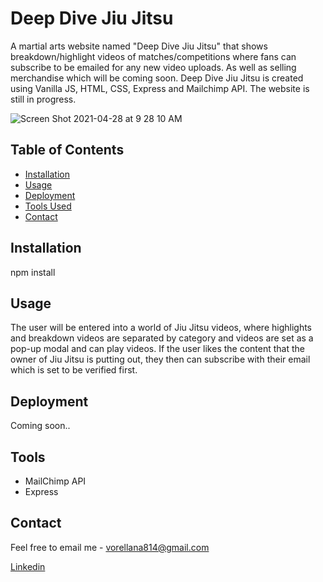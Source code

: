 # Deep Dive Jiu Jitsu

A martial arts website named "Deep Dive Jiu Jitsu" that shows breakdown/highlight videos of matches/competitions where fans can subscribe to be emailed for any new video uploads. As well as selling merchandise which will be coming soon. Deep Dive Jiu Jitsu is created using Vanilla JS, HTML, CSS, Express and Mailchimp API. 
The website is still in progress.

![Screen Shot 2021-04-28 at 9 28 10 AM](https://user-images.githubusercontent.com/67250231/116412299-8a62d300-a804-11eb-890a-4e7b5be803d4.png)

## Table of Contents
* [Installation](#installation)
* [Usage](#usage)
* [Deployment](#deployment)
* [Tools Used](#tools)
* [Contact](#contact)

## Installation

npm install

## Usage

The user will be entered into a world of Jiu Jitsu videos, where highlights and breakdown videos are separated by category and videos are set as a pop-up modal and can play videos. If the user likes the content that the owner of Jiu Jitsu is putting out, they then can subscribe with their email which is set to be verified first.

## Deployment

Coming soon..

## Tools

* MailChimp API
* Express

## Contact 

Feel free to email me - vorellana814@gmail.com

[Linkedin](https://www.linkedin.com/in/vanessa-orellana-36769986/)


